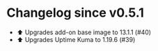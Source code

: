 # Changelog since v0.5.1
- ⬆️ Upgrades add-on base image to 13.1.1 (#40) 
- ⬆️ Upgrades Uptime Kuma to 1.19.6 (#39) 
